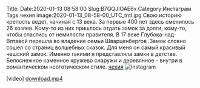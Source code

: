 Title:
Date:2020-01-13 08:58:00
Slug:B7QQJIOAE6x
Category:Инстаграм
Tags:чехия
image:2020-01-13_08-58-00_UTC_tntl.jpg
Свою историю крепость ведет, начиная с 13 века.
За первые 400 лет здесь сменилось 26 хозяев. Кому-то из них пришлось отдать замок за долги, кому-то, чтобы спастись от немилости правителя.
В 17 веке Глубока-над-Влтавой перешла во владение семьи Шварценбергов
.Замок словно сошел со страниц волшебных сказок.
Для меня он самый красивый чешский замок.
Именно такими я представляла замки в детстве. Белоснежное каменное кружево снаружи и деревянное - внутри в романтическом неоготическом стиле.
[чехия]({tag}чехия)
![instagram]({attach}images/2020-01-13_08-58-00_UTC.jpg)

[video]
[download.mp4]({attach}images/2020-01-13_08-58-00_UTC.mp4)
